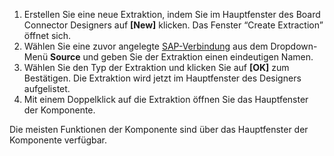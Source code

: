 
1. Erstellen Sie eine neue Extraktion, indem Sie im Hauptfenster des Board Connector Designers auf **[New]** klicken. Das Fenster “Create Extraction” öffnet sich.
2. Wählen Sie eine zuvor angelegte [SAP-Verbindung](./einfuehrung/sap-verbindungen-anlegen) aus dem Dropdown-Menü **Source** und geben Sie der Extraktion einen eindeutigen Namen.
3. Wählen Sie den Typ der Extraktion und klicken Sie auf **[OK]** zum Bestätigen. Die Extraktion wird jetzt im Hauptfenster des Designers aufgelistet.
4. Mit einem Doppelklick auf die Extraktion öffnen Sie das Hauptfenster der Komponente.

Die meisten Funktionen der Komponente sind über das Hauptfenster der Komponente verfügbar.<br>
